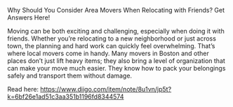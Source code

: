 Why Should You Consider Area Movers When Relocating with Friends? Get Answers Here!

Moving can be both exciting and challenging, especially when doing it with friends. Whether you’re relocating to a new neighborhood or just across town, the planning and hard work can quickly feel overwhelming. That’s where local movers come in handy. Many movers in Boston and other places don’t just lift heavy items; they also bring a level of organization that can make your move much easier. They know how to pack your belongings safely and transport them without damage. 

Read here: https://www.diigo.com/item/note/8u1vn/jp5t?k=6bf26e1ad51c3aa351b1196fd8344574
